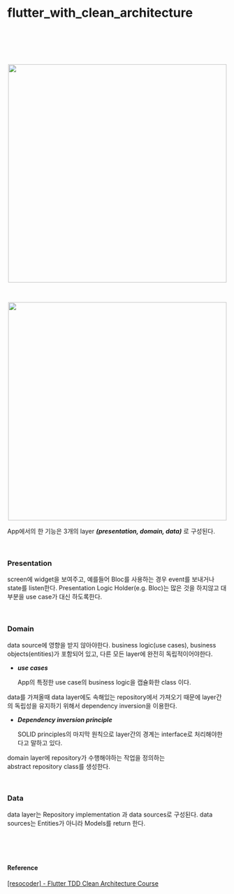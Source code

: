 # flutter_with_clean_architecture

<br>
<br>
<br>
<br>

<p align="center"> <img src="https://user-images.githubusercontent.com/40454769/141642218-7bd8cb49-040b-45aa-976a-74cfcbdd8567.png"  width="500" height="500"/> </p
                                                                                                                                         
<br>
<br>
  
<p align="center"> <img src="https://user-images.githubusercontent.com/40454769/141642204-e7bc159e-ed8f-49a5-8966-0fc70fab0b8a.png"  width="500" height="500"/> </p

  App에서의 한 기능은 3개의 layer _**(presentation, domain, data)**_ 로 구성된다.
  
<br>


### Presentation
screen에 widget을 보여주고, 예를들어 Bloc를 사용하는 경우 event를 보내거나 state를 listen한다. Presentation Logic Holder(e.g. Bloc)는 많은 것을 하지않고 대부분을 use case가 대신 하도록한다.

  <br>

### Domain
data source에 영향을 받지 않아야한다.
business logic(use cases), business objects(entities)가 포함되어 있고, 다른 모든 layer에 완전히 독립적이어야한다.
* _**use cases**_

  App의 특정한 use case의 business logic을 캡슐화한 class 이다.

data를 가져올때 data layer에도 속해있는 repository에서 가져오기 때문에 layer간의 독립성을 유지하기 위해서 dependency inversion을 이용한다.
* _**Dependency inversion principle**_

  SOLID principles의 마지막 원칙으로 layer간의 경계는 interface로 처리해야한다고 말하고 있다.

domain layer에 repository가 수행해야하는 작업을 정의하는 abstract repository class를 생성한다.

  <br>

### Data
data layer는 Repository implementation 과 data sources로 구성된다.
data sources는 Entities가 아니라 Models를 return 한다.


<br>
<br>
<br>

#### Reference
[[resocoder] - Flutter TDD Clean Architecture Course](https://resocoder.com/2019/08/27/flutter-tdd-clean-architecture-course-1-explanation-project-structure/)
